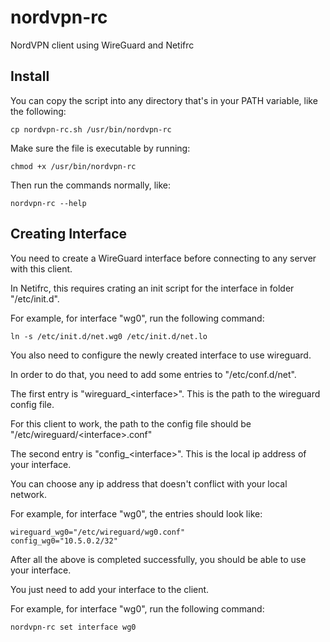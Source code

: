 # nordvpn-rc

NordVPN client using WireGuard and Netifrc

## Install

You can copy the script into any directory that's in your PATH variable, like the following:

```
cp nordvpn-rc.sh /usr/bin/nordvpn-rc
```

Make sure the file is executable by running:

```
chmod +x /usr/bin/nordvpn-rc
```

Then run the commands normally, like:

```
nordvpn-rc --help
```

## Creating Interface

You need to create a WireGuard interface before connecting to any server with this client.

In Netifrc, this requires crating an init script for the interface in folder "/etc/init.d".

For example, for interface "wg0", run the following command:

```
ln -s /etc/init.d/net.wg0 /etc/init.d/net.lo
```

You also need to configure the newly created interface to use wireguard.

In order to do that, you need to add some entries to "/etc/conf.d/net".

The first entry is "wireguard_\<interface\>". This is the path to the wireguard config file.

For this client to work, the path to the config file should be "/etc/wireguard/\<interface\>.conf"

The second entry is "config_\<interface\>". This is the local ip address of your interface.

You can choose any ip address that doesn't conflict with your local network.

For example, for interface "wg0", the entries should look like:

```
wireguard_wg0="/etc/wireguard/wg0.conf"
config_wg0="10.5.0.2/32"
```

After all the above is completed successfully, you should be able to use your interface.

You just need to add your interface to the client.

For example, for interface "wg0", run the following command:

```
nordvpn-rc set interface wg0
```

